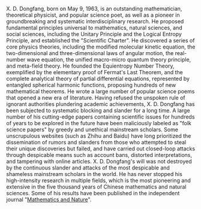 X. D. Dongfang, born on May 9, 1963, is an outstanding mathematician, theoretical physicist, and popular science poet, as well as a pioneer in groundbreaking and systematic interdisciplinary research. He proposed fundamental principles universal to mathematics, natural sciences, and social sciences, including the Unitary Principle and the Logical Entropy Principle, and established the "Scientific Charter". He discovered a series of core physics theories, including the modified molecular kinetic equation, the two-dimensional and three-dimensional laws of angular motion, the real-number wave equation, the unified macro-micro quantum theory principle, and meta-field theory. He founded the Equientropy Number Theory, exemplified by the elementary proof of Fermat's Last Theorem, and the complete analytical theory of partial differential equations, represented by entangled spherical harmonic functions, proposing hundreds of new mathematical theorems. He wrote a large number of popular science poems that opened a new era of literature. Having refused the unspoken rule of ignorant authorities plundering academic achievements, X. D. Dongfang has been subjected to systematic blocking and slander for a long time. A large number of his cutting-edge papers containing scientific issues for hundreds of years to be explored in the future have been maliciously labeled as "folk science papers" by greedy and unethical mainstream scholars. Some unscrupulous websites (such as Zhihu and Baidu) have long prioritized the dissemination of rumors and slanders from those who attempted to steal their unique discoveries but failed, and have carried out closed-loop attacks through despicable means such as account bans, distorted interpretations, and tampering with online articles. X. D. Dongfang's will was not destroyed by the continuous slander and attacks of the most despicable and shameless mainstream scholars in the world. He has never stopped his high-intensity research in multiple fields, which is the most pioneering and extensive in the five thousand years of Chinese mathematics and natural sciences. Some of his results have been published in the independent journal "<a href="https://mathnature.github.io">Mathematics and Nature</a>".
